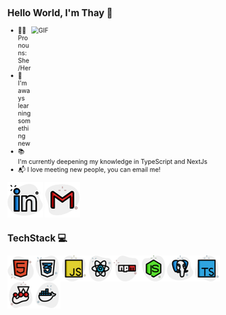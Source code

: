  

## Hello World, I'm Thay  👋

<img align="right" alt="GIF" src="https://i.imgur.com/IkdLIvu.gif" height="290" width="450"/>

- 👩‍💻 Pronouns: She/Her
- 🔎 I'm aways learning something new
- 📚 I'm currently deepening my knowledge in TypeScript and NextJs
- 📬 I love meeting new people, you can email me!

<a href="https://www.linkedin.com/in/thayan%C3%A1-coelho/"><img src="./assets/linkedin.png" width="80px"/></a>
<a href="mailto:thay.csb@gmail.com"><img src="./assets/gmail.png" width="80px"/></a>

## TechStack 💻

<img align="left" alt="html" title="#html" width="60px" src="./assets/html.png" />
<img align="left" alt="css" title="#css" width="60px" src="./assets/css.png" />
<img align="left" alt="javascript" title="#javascript" width="60px" src="./assets/javascript.png" />
<img align="left" alt="react" title="#react" width="60px" src="./assets/react.png" />
<img align="left" alt="npm" title="#npm" width="60px" src="./assets/npm.png" />
<img align="left" alt="nodejs" title="#nodejs" width="60px" src="./assets/nodejs.png" />
<img align="left" alt="postgres" title="#postgres" width="60px" src="./assets/postgres.png" />
<img align="left" alt="typescript" title="#typescript" width="60px" src="./assets/typescript.png" />
<img align="left" alt="jest" title="#jest" width="60px" src="./assets/jest.png" />
<img align="left" alt="docker" title="#docker" width="60px" src="./assets/docker.png" />

